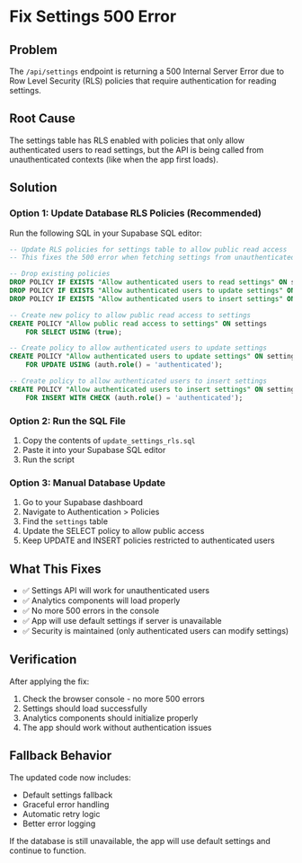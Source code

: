 # Fix Settings 500 Error

## Problem
The `/api/settings` endpoint is returning a 500 Internal Server Error due to Row Level Security (RLS) policies that require authentication for reading settings.

## Root Cause
The settings table has RLS enabled with policies that only allow authenticated users to read settings, but the API is being called from unauthenticated contexts (like when the app first loads).

## Solution

### Option 1: Update Database RLS Policies (Recommended)

Run the following SQL in your Supabase SQL editor:

```sql
-- Update RLS policies for settings table to allow public read access
-- This fixes the 500 error when fetching settings from unauthenticated users

-- Drop existing policies
DROP POLICY IF EXISTS "Allow authenticated users to read settings" ON settings;
DROP POLICY IF EXISTS "Allow authenticated users to update settings" ON settings;
DROP POLICY IF EXISTS "Allow authenticated users to insert settings" ON settings;

-- Create new policy to allow public read access to settings
CREATE POLICY "Allow public read access to settings" ON settings
    FOR SELECT USING (true);

-- Create policy to allow authenticated users to update settings
CREATE POLICY "Allow authenticated users to update settings" ON settings
    FOR UPDATE USING (auth.role() = 'authenticated');

-- Create policy to allow authenticated users to insert settings
CREATE POLICY "Allow authenticated users to insert settings" ON settings
    FOR INSERT WITH CHECK (auth.role() = 'authenticated');
```

### Option 2: Run the SQL File

1. Copy the contents of `update_settings_rls.sql`
2. Paste it into your Supabase SQL editor
3. Run the script

### Option 3: Manual Database Update

1. Go to your Supabase dashboard
2. Navigate to Authentication > Policies
3. Find the `settings` table
4. Update the SELECT policy to allow public access
5. Keep UPDATE and INSERT policies restricted to authenticated users

## What This Fixes

- ✅ Settings API will work for unauthenticated users
- ✅ Analytics components will load properly
- ✅ No more 500 errors in the console
- ✅ App will use default settings if server is unavailable
- ✅ Security is maintained (only authenticated users can modify settings)

## Verification

After applying the fix:

1. Check the browser console - no more 500 errors
2. Settings should load successfully
3. Analytics components should initialize properly
4. The app should work without authentication issues

## Fallback Behavior

The updated code now includes:
- Default settings fallback
- Graceful error handling
- Automatic retry logic
- Better error logging

If the database is still unavailable, the app will use default settings and continue to function.
